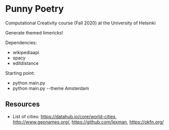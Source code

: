 # Punny Poetry
Computational Creativity course (Fall 2020) at the University of Helsinki

Generate themed limericks!

Dependencies:
- wikipediaapi
- spacy
- editdistance

Starting point:

- python main.py 
- python main.py --theme Amsterdam

## Resources
- List of cities: https://datahub.io/core/world-cities, http://www.geonames.org/, https://github.com/lexman, https://okfn.org/